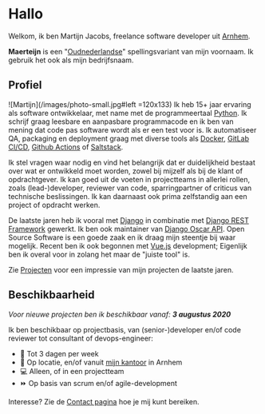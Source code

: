 # Hallo
Welkom, ik ben Martijn Jacobs, freelance software developer uit [Arnhem](https://www.google.nl/maps/place/Arnhem/).


__Maerteijn__ is een "[Oudnederlandse](https://nl.wikipedia.org/wiki/Oudnederlands)" spellingsvariant van mijn voornaam. Ik gebruik het ook als mijn bedrijfsnaam.

## Profiel
![Martijn](/images/photo-small.jpg#left =120x133) Ik heb 15+ jaar ervaring als software ontwikkelaar, met name met de programmeertaal [Python](https://www.python.org/). Ik schrijf graag leesbare en aanpasbare programmacode en ik ben van mening dat code pas software wordt als er een test voor is. Ik automatiseer QA, packaging en deployment graag met diverse tools als [Docker](https://www.docker.com), [GitLab CI/CD](https://docs.gitlab.com/ee/ci/), [Github Actions](https://github.com/features/actions) of [Saltstack](https://www.saltstack.com/).


Ik stel vragen waar nodig en vind het belangrijk dat er duidelijkheid bestaat over wat er ontwikkeld moet worden, zowel bij mijzelf als bij de klant of opdrachtgever. Ik kan goed uit de voeten in projectteams in allerlei rollen, zoals (lead-)developer, reviewer van code, sparringpartner of criticus van technische beslissingen. Ik kan daarnaast ook prima zelfstandig aan een project of opdracht werken.


De laatste jaren heb ik vooral met [Django](https://www.djangoproject.com/) in combinatie met [Django REST Framework](https://www.django-rest-framework.org/) gewerkt. Ik ben ook maintainer van [Django Oscar API](https://github.com/django-oscar/django-oscar-api/). Open Source Software is een goede zaak en ik draag mijn steentje bij waar mogelijk. Recent ben ik ook begonnen met [Vue.js](https://vuejs.org/) development; Eigenlijk ben ik overal voor in zolang het maar de "juiste tool" is.


Zie [Projecten](/nl/projecten) voor een impressie van mijn projecten de laatste jaren.

## Beschikbaarheid
*Voor nieuwe projecten ben ik beschikbaar vanaf: __3 augustus 2020__*


Ik ben beschikbaar op projectbasis, van (senior-)developer en/of code reviewer tot consultant of devops-engineer:

- :calendar: Tot 3 dagen per week
- :office: Op locatie, en/of vanuit [mijn kantoor](https://goo.gl/maps/Pr3t1pmqjMt9Y3gaA) in Arnhem
- :computer: Alleen, of in een projectteam
- :fast_forward: Op basis van scrum en/of agile-development

Interesse? Zie de [Contact pagina](/nl/contact) hoe je mij kunt bereiken.
